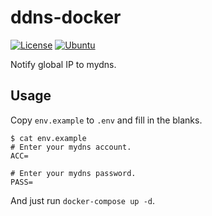 # ddns-docker
[![License](https://img.shields.io/github/license/c012vu5/ddns-docker.svg?style=flat-square)](./LICENSE) [![Ubuntu](https://github.com/c012vu5/ddns-docker/actions/workflows/ubuntu.yml/badge.svg)](https://github.com/c012vu5/ddns-docker/actions/workflows/ubuntu.yml)

Notify global IP to mydns.

## Usage
Copy `env.example` to `.env` and fill in the blanks.

```console
$ cat env.example
# Enter your mydns account.
ACC=

# Enter your mydns password.
PASS=
```

And just run `docker-compose up -d`.
